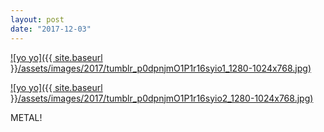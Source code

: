 ```yaml
---
layout: post
date: "2017-12-03"
---
```


[![yo yo]({{ site.baseurl }}/assets/images/2017/tumblr_p0dpnjmO1P1r16syio1_1280-1024x768.jpg)](https://mananamanana.com/ohpiglet/wp-content/uploads/2017/12/tumblr_p0dpnjmO1P1r16syio1_1280.jpg)

[![yo yo]({{ site.baseurl }}/assets/images/2017/tumblr_p0dpnjmO1P1r16syio2_1280-1024x768.jpg)](https://mananamanana.com/ohpiglet/wp-content/uploads/2017/12/tumblr_p0dpnjmO1P1r16syio2_1280.jpg)

METAL!
